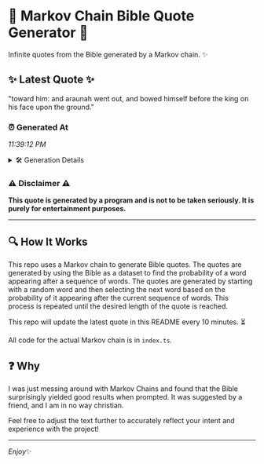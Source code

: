 # 📖 Markov Chain Bible Quote Generator 📖

Infinite quotes from the Bible generated by a Markov chain. ✨

## ✨ Latest Quote ✨
"toward him: and araunah went out, and bowed himself before the king on his face upon the ground."

### ⏰ Generated At
*11:39:12 PM*

<details>
    <summary>🛠️ Generation Details</summary>
    <p>
        <strong>🌱 Seed:</strong> toward<br>
        <strong>🔄 Iterations:</strong> 17<br>
        <strong>📜 Context History:</strong><br>[ toward ]: him:<br>[ toward, him: ]: and<br>[ toward, him:, and ]: araunah<br>[ toward, him:, and, araunah ]: went<br>[ toward, him:, and, araunah, went ]: out,<br>[ toward, him:, and, araunah, went, out, ]: and<br>[ him:, and, araunah, went, out,, and ]: bowed<br>[ and, araunah, went, out,, and, bowed ]: himself<br>[ araunah, went, out,, and, bowed, himself ]: before<br>[ went, out,, and, bowed, himself, before ]: the<br>[ out,, and, bowed, himself, before, the ]: king<br>[ and, bowed, himself, before, the, king ]: on<br>[ bowed, himself, before, the, king, on ]: his<br>[ himself, before, the, king, on, his ]: face<br>[ before, the, king, on, his, face ]: upon<br>[ the, king, on, his, face, upon ]: the<br>[ king, on, his, face, upon, the ]: ground.<br>
    </p>
</details>

### ⚠️ Disclaimer ⚠️
**This quote is generated by a program and is not to be taken seriously. It is purely for entertainment purposes.**

---

## 🔍 How It Works

This repo uses a Markov chain to generate Bible quotes. The quotes are generated by using the Bible as a dataset to find the probability of a word appearing after a sequence of words. The quotes are generated by starting with a random word and then selecting the next word based on the probability of it appearing after the current sequence of words. This process is repeated until the desired length of the quote is reached.

This repo will update the latest quote in this README every 10 minutes. ⏳

All code for the actual Markov chain is in `index.ts`.

## ❓ Why

I was just messing around with Markov Chains and found that the Bible surprisingly yielded good results when prompted. 
It was suggested by a friend, and I am in no way christian.

Feel free to adjust the text further to accurately reflect your intent and experience with the project!

---

*Enjoy*✨
